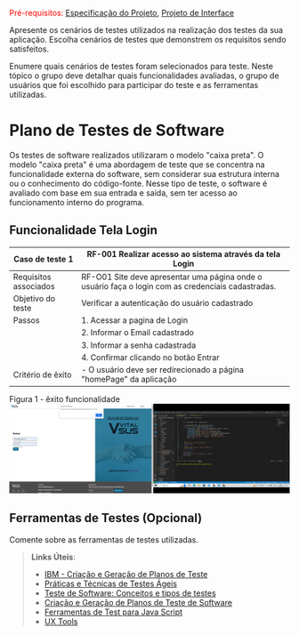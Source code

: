 <span style="color:red">Pré-requisitos: <a href="2-Especificação do Projeto.md"> Especificação do Projeto</a></span>, <a href="3-Projeto de Interface.md"> Projeto de Interface</a>

Apresente os cenários de testes utilizados na realização dos testes da sua aplicação. Escolha cenários de testes que demonstrem os requisitos sendo satisfeitos.

Enumere quais cenários de testes foram selecionados para teste. Neste tópico o grupo deve detalhar quais funcionalidades avaliadas, o grupo de usuários que foi escolhido para participar do teste e as ferramentas utilizadas.

# Plano de Testes de Software

Os testes de software realizados utilizaram o modelo "caixa preta". O modelo "caixa preta" é uma abordagem de teste que se concentra na funcionalidade externa do software, sem considerar sua estrutura interna ou o conhecimento do código-fonte. Nesse tipo de teste, o software é avaliado com base em sua entrada e saída, sem ter acesso ao funcionamento interno do programa.

## Funcionalidade Tela Login

| **Caso de teste 1**   | **RF-001 Realizar acesso ao sistema através da tela Login**                                        |
| --------------------- | -------------------------------------------------------------------------------------------------- |
| Requisitos associados | RF-O01 Site deve apresentar uma página onde o usuário faça o login com as credenciais cadastradas. |
| Objetivo do teste     | Verificar a autenticação do usuário cadastrado                                                     |
| Passos                | 1. Acessar a pagina de Login                                                                       |
|                       | 2. Informar o Email cadastrado                                                                     |
|                       | 3. Informar a senha cadastrada                                                                     |
|                       | 4. Confirmar clicando no botão Entrar                                                              |
| Critério de êxito     | - O usuário deve ser redirecionado a página "homePage" da aplicação                                |

Figura 1 - êxito funcionalidade
![Test-tela login](img/Tela_login_test-1.png)

## Ferramentas de Testes (Opcional)

Comente sobre as ferramentas de testes utilizadas.

> **Links Úteis**:
>
> - [IBM - Criação e Geração de Planos de Teste](https://www.ibm.com/developerworks/br/local/rational/criacao_geracao_planos_testes_software/index.html)
> - [Práticas e Técnicas de Testes Ágeis](http://assiste.serpro.gov.br/serproagil/Apresenta/slides.pdf)
> - [Teste de Software: Conceitos e tipos de testes](https://blog.onedaytesting.com.br/teste-de-software/)
> - [Criação e Geração de Planos de Teste de Software](https://www.ibm.com/developerworks/br/local/rational/criacao_geracao_planos_testes_software/index.html)
> - [Ferramentas de Test para Java Script](https://geekflare.com/javascript-unit-testing/)
> - [UX Tools](https://uxdesign.cc/ux-user-research-and-user-testing-tools-2d339d379dc7)
